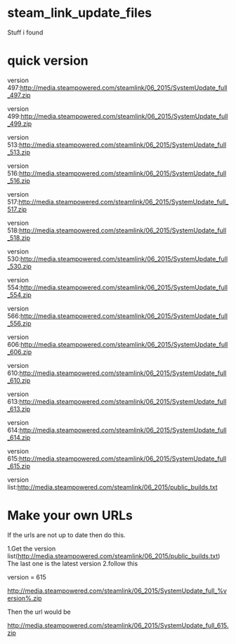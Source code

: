 # steam_link_update_files
Stuff i found

# quick version

version 497:http://media.steampowered.com/steamlink/06_2015/SystemUpdate_full_497.zip

version 499:http://media.steampowered.com/steamlink/06_2015/SystemUpdate_full_499.zip

version 513:http://media.steampowered.com/steamlink/06_2015/SystemUpdate_full_513.zip

version 516:http://media.steampowered.com/steamlink/06_2015/SystemUpdate_full_516.zip

version 517:http://media.steampowered.com/steamlink/06_2015/SystemUpdate_full_517.zip

version 518:http://media.steampowered.com/steamlink/06_2015/SystemUpdate_full_518.zip

version 530:http://media.steampowered.com/steamlink/06_2015/SystemUpdate_full_530.zip

version 554:http://media.steampowered.com/steamlink/06_2015/SystemUpdate_full_554.zip
 
version 566:http://media.steampowered.com/steamlink/06_2015/SystemUpdate_full_556.zip

version 606:http://media.steampowered.com/steamlink/06_2015/SystemUpdate_full_606.zip

version 610:http://media.steampowered.com/steamlink/06_2015/SystemUpdate_full_610.zip

version 613:http://media.steampowered.com/steamlink/06_2015/SystemUpdate_full_613.zip

version 614:http://media.steampowered.com/steamlink/06_2015/SystemUpdate_full_614.zip

version 615:http://media.steampowered.com/steamlink/06_2015/SystemUpdate_full_615.zip

version list:http://media.steampowered.com/steamlink/06_2015/public_builds.txt

# Make your own URLs

If the urls are not up to date then do this.

1.Get the version list(http://media.steampowered.com/steamlink/06_2015/public_builds.txt)
The last one is the latest version
2.follow this

version = 615

http://media.steampowered.com/steamlink/06_2015/SystemUpdate_full_%version%.zip

Then the url would be 

http://media.steampowered.com/steamlink/06_2015/SystemUpdate_full_615.zip
